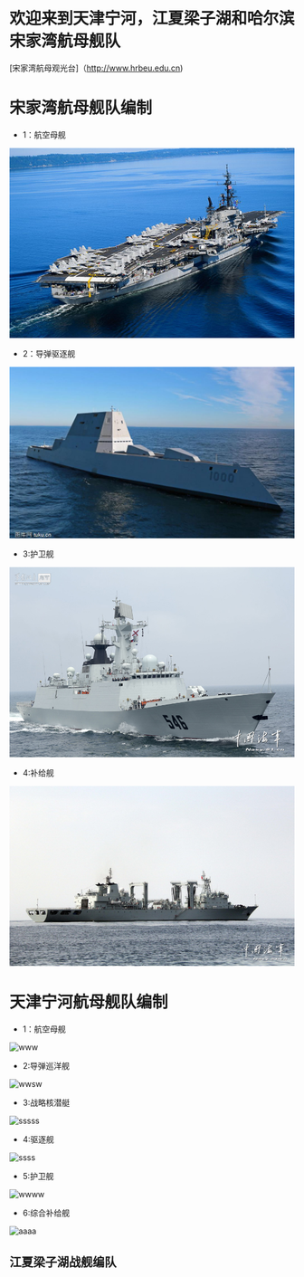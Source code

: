 # 欢迎来到天津宁河，江夏梁子湖和哈尔滨宋家湾航母舰队

[宋家湾航母观光台]（http://www.hrbeu.edu.cn)

# 宋家湾航母舰队编制

* 1：航空母舰

![hangmu](https://github.com/abbqboy/my-brother/blob/master/file01/151169.png?raw=true)

* 2：导弹驱逐舰

![Alt text](https://github.com/abbqboy/my-brother/blob/master/file01/m2017050223494391.jpg?raw=true)

* 3:护卫舰

![huweijian](https://github.com/abbqboy/my-brother/blob/master/file01/333.jpg?raw=true)

* 4:补给舰

![buji](https://github.com/abbqboy/my-brother/blob/master/file01/444.jpg?raw=true)

# 天津宁河航母舰队编制

* 1：航空母舰

![www](https://timgsa.baidu.com/timg?image&quality=80&size=b9999_10000&sec=1507105255729&di=03e5297a0485e8d1399c1d71d8a20693&imgtype=0&src=http%3A%2F%2Fi2.cqnews.net%2Fcbg%2Fattachement%2Fjpg%2Fsite1%2F20131012%2F180373c147e713c3138308.jpg)

* 2:导弹巡洋舰

![wwsw](https://timgsa.baidu.com/timg?image&quality=80&size=b9999_10000&sec=1507105524911&di=d08f1b314c681bca064fb6b6a7f71973&imgtype=0&src=http%3A%2F%2Fphotocdn.sohu.com%2F20130830%2FImg385455845.jpg)

* 3:战略核潜艇

![sssss](https://timgsa.baidu.com/timg?image&quality=80&size=b9999_10000&sec=1507700383&di=fe799faaf62ae08bc9222ab26140a2fa&imgtype=jpg&er=1&src=http%3A%2F%2Fwww.shipol.com.cn%2Fimages%2Fcontent%2F2010%2F20100729133006853201.jpg)

* 4:驱逐舰

![ssss](https://ss0.bdstatic.com/70cFvHSh_Q1YnxGkpoWK1HF6hhy/it/u=3967766458,2294654508&fm=27&gp=0.jpg)

* 5:护卫舰

![wwww](https://timgsa.baidu.com/timg?image&quality=80&size=b9999_10000&sec=1507700516&di=bea7e0a06c5cc301b3c9b4628053ea3a&imgtype=jpg&er=1&src=http%3A%2F%2Fs10.sinaimg.cn%2Fmiddle%2F7b7889b7ha0b7d93b93d9%26amp%3B690)

* 6:综合补给舰

![aaaa](https://timgsa.baidu.com/timg?image&quality=80&size=b9999_10000&sec=1507105836803&di=5c372462edbe1f317c71b504b948d782&imgtype=0&src=http%3A%2F%2Fpic.92to.com%2F360%2F201511%2F01%2F12320994_201305161309570799.jpg)

## 江夏梁子湖战舰编队





